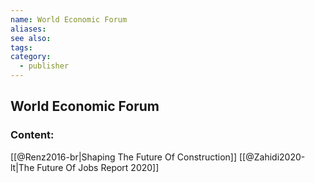 ```yaml
---
name: World Economic Forum
aliases:
see also:
tags:
category:
  - publisher
---
```


## World Economic Forum

### Content:
[[@Renz2016-br|Shaping The Future Of Construction]]
[[@Zahidi2020-lt|The Future Of Jobs Report 2020]]